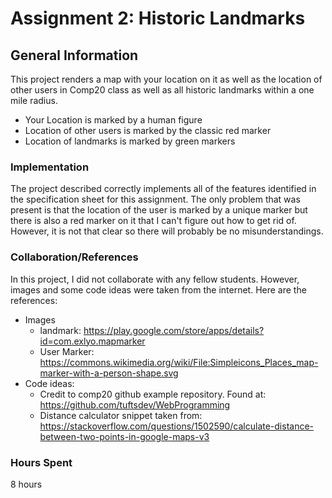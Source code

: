 # Assignment 2: Historic Landmarks

## General Information
This project renders a map with your location on it as well as the location
of other users in Comp20 class as well as all historic landmarks within
a one mile radius.

* Your Location is marked by a human figure
* Location of other users is marked by the classic red marker
* Location of landmarks is marked by green markers

### Implementation
The project described correctly implements all of the features identified
in the specification sheet for this assignment. The only problem that was
present is that the location of the user is marked by a unique marker but
there is also a red marker on it that I can't figure out how to get rid of.
However, it is not that clear so there will probably be no misunderstandings.

### Collaboration/References
In this project, I did not collaborate with any fellow students. However,
images and some code ideas were taken from the internet. Here are the references:

* Images
	* landmark: https://play.google.com/store/apps/details?id=com.exlyo.mapmarker
	* User Marker: https://commons.wikimedia.org/wiki/File:Simpleicons_Places_map-marker-with-a-person-shape.svg
* Code ideas: 
	* Credit to comp20 github example repository. Found at: https://github.com/tuftsdev/WebProgramming
	* Distance calculator snippet taken from: https://stackoverflow.com/questions/1502590/calculate-distance-between-two-points-in-google-maps-v3

### Hours Spent
8 hours